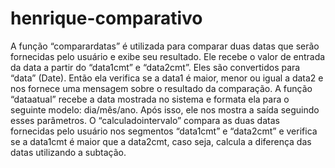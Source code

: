 # henrique-comparativo

  A função “comparardatas” é utilizada para comparar duas datas que serão fornecidas pelo usuário e exibe seu resultado. Ele recebe o valor de entrada da data a partir do “data1cmt” e “data2cmt”. Eles são convertidos para “data” (Date). Então ela verifica se a data1 é maior, menor ou igual a data2 e nos fornece uma mensagem sobre o resultado da comparação.
	A função “dataatual” recebe a data mostrada no sistema e formata ela para o seguinte modelo: dia/mês/ano. Após isso, ele nos mostra a saída seguindo esses parâmetros.
	O “calculadointervalo” compara as duas datas fornecidas pelo usuário nos segmentos “data1cmt” e “data2cmt” e verifica se a data1cmt é maior que a data2cmt, caso seja, calcula a diferença das datas utilizando a subtação.
